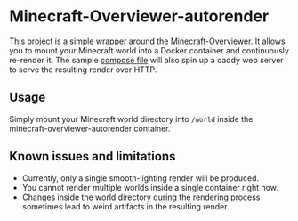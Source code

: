# Minecraft-Overviewer-autorender
This project is a simple wrapper around the [Minecraft-Overviewer](https://github.com/overviewer/Minecraft-Overviewer). It allows you to mount your Minecraft world into a Docker container and continuously re-render it. The sample [compose file](docker-compose.yml) will also spin up a caddy web server to serve the resulting render over HTTP.

## Usage
Simply mount your Minecraft world directory into `/world` inside the minecraft-overviewer-autorender container.

## Known issues and limitations
* Currently, only a single smooth-lighting render will be produced.
* You cannot render multiple worlds inside a single container right now.
* Changes inside the world directory during the rendering process sometimes lead to weird artifacts in the resulting render.